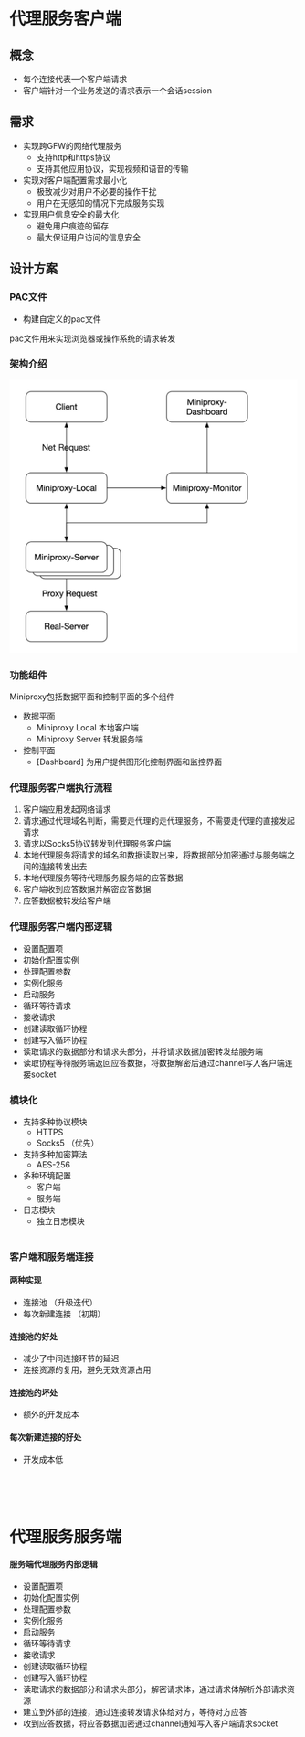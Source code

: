 
# 代理服务客户端
## 概念
- 每个连接代表一个客户端请求
- 客户端针对一个业务发送的请求表示一个会话session
 

## 需求
- 实现跨GFW的网络代理服务
  - 支持http和https协议
  - 支持其他应用协议，实现视频和语音的传输
- 实现对客户端配置需求最小化
  - 极致减少对用户不必要的操作干扰
  - 用户在无感知的情况下完成服务实现
- 实现用户信息安全的最大化
  - 避免用户痕迹的留存
  - 最大保证用户访问的信息安全


## 设计方案
### PAC文件

* 构建自定义的pac文件

pac文件用来实现浏览器或操作系统的请求转发

### 架构介绍
![Miniproxy架构](../images/miniproxy-arch.jpg)
 
### 功能组件
Miniproxy包括数据平面和控制平面的多个组件
- 数据平面
    - Miniproxy Local 本地客户端
    - Miniproxy Server 转发服务端
- 控制平面
    - [Dashboard] 为用户提供图形化控制界面和监控界面

### 代理服务客户端执行流程
1. 客户端应用发起网络请求
2. 请求通过代理域名判断，需要走代理的走代理服务，不需要走代理的直接发起请求
3. 请求以Socks5协议转发到代理服务客户端
4. 本地代理服务将请求的域名和数据读取出来，将数据部分加密通过与服务端之间的连接转发出去
5. 本地代理服务等待代理服务服务端的应答数据
6. 客户端收到应答数据并解密应答数据
7. 应答数据被转发给客户端



### 代理服务客户端内部逻辑
- 设置配置项
- 初始化配置实例
- 处理配置参数
- 实例化服务
- 启动服务
- 循环等待请求
- 接收请求
 - 创建读取循环协程
 - 创建写入循环协程
- 读取请求的数据部分和请求头部分，并将请求数据加密转发给服务端
- 读取协程等待服务端返回应答数据，将数据解密后通过channel写入客户端连接socket



### 模块化
  - 支持多种协议模块
    - HTTPS
    - Socks5 （优先）
  - 支持多种加密算法
    - AES-256
  - 多种环境配置
    - 客户端
    - 服务端
  - 日志模块
    - 独立日志模块
  <br /><br />


### 客户端和服务端连接
#### 两种实现
- 连接池    （升级迭代）
- 每次新建连接 （初期）

#### 连接池的好处
- 减少了中间连接环节的延迟
- 连接资源的复用，避免无效资源占用

#### 连接池的坏处
- 额外的开发成本

#### 每次新建连接的好处
- 开发成本低


<br><br><br>

# 代理服务服务端
#### 服务端代理服务内部逻辑 
- 设置配置项
- 初始化配置实例
- 处理配置参数
- 实例化服务
- 启动服务
- 循环等待请求
- 接收请求
 - 创建读取循环协程
 - 创建写入循环协程
- 读取请求的数据部分和请求头部分，解密请求体，通过请求体解析外部请求资源
- 建立到外部的连接，通过连接转发请求体给对方，等待对方应答
- 收到应答数据，将应答数据加密通过channel通知写入客户端请求socket


